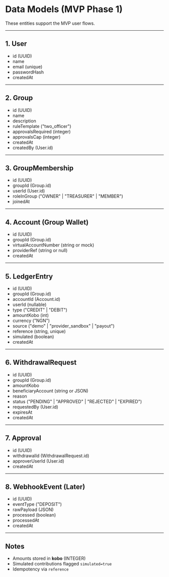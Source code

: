 # Data Models (MVP Phase 1)

These entities support the MVP user flows.

---

## 1. User

- id (UUID)
- name
- email (unique)
- passwordHash
- createdAt

---

## 2. Group

- id (UUID)
-  name
-  description
-  ruleTemplate ("two_officer")
-  approvalsRequired (integer)
-  approvalsCap (integer)
-  createdAt
-  createdBy (User.id)

---

## 3. GroupMembership

- id (UUID)
- groupId (Group.id)
- userId (User.id)
- roleInGroup ("OWNER" | "TREASURER" | "MEMBER")
- joinedAt

---

## 4. Account (Group Wallet)

- id (UUID)
- groupId (Group.id)
- virtualAccountNumber (string or mock)
- providerRef (string or null)
- createdAt

---

## 5. LedgerEntry

- id (UUID)
- groupId (Group.id)
- accountId (Account.id)
- userId (nullable)
- type ("CREDIT" | "DEBIT")
- amountKobo (int)
- currency ("NGN")
- source ("demo" | "provider_sandbox" | "payout")
- reference (string, unique)
- simulated (boolean)
- createdAt

---

## 6. WithdrawalRequest

- id (UUID)
- groupId (Group.id)
- amountKobo
- beneficiaryAccount (string or JSON)
- reason
- status ("PENDING" | "APPROVED" | "REJECTED" | "EXPIRED")
- requestedBy (User.id)
- expiresAt
- createdAt

---

## 7. Approval

- id (UUID)
- withdrawalId (WithdrawalRequest.id)
- approverUserId (User.id)
- createdAt

---

## 8. WebhookEvent (Later)

- id (UUID)
- eventType ("DEPOSIT")
- rawPayload (JSON)
- processed (boolean)
- processedAt
- createdAt

---

## Notes
- Amounts stored in **kobo** (INTEGER)
- Simulated contributions flagged `simulated=true`
- Idempotency via `reference`
